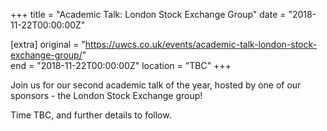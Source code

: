 +++
title = "Academic Talk: London Stock Exchange Group"
date = "2018-11-22T00:00:00Z"

[extra]
original = "https://uwcs.co.uk/events/academic-talk-london-stock-exchange-group/"    
end = "2018-11-22T00:00:00Z"
location = "TBC"
+++

Join us for our second academic talk of the year, hosted by one of our sponsors - the London Stock Exchange group\!  

  

Time TBC, and further details to follow.

